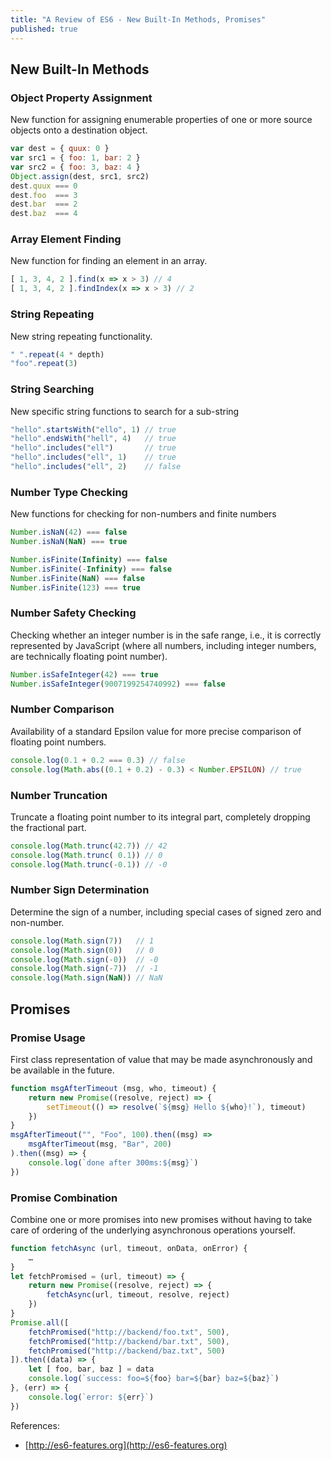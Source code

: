 ```yaml
---
title: "A Review of ES6 - New Built-In Methods, Promises"
published: true
---
```


## New Built-In Methods

### Object Property Assignment

New function for assigning enumerable properties of one or more source objects onto a
destination object.

```javascript
var dest = { quux: 0 }
var src1 = { foo: 1, bar: 2 }
var src2 = { foo: 3, baz: 4 }
Object.assign(dest, src1, src2)
dest.quux === 0
dest.foo  === 3
dest.bar  === 2
dest.baz  === 4
```

### Array Element Finding

New function for finding an element in an array.

```javascript
[ 1, 3, 4, 2 ].find(x => x > 3) // 4
[ 1, 3, 4, 2 ].findIndex(x => x > 3) // 2
```

### String Repeating

New string repeating functionality.

```javascript
" ".repeat(4 * depth)
"foo".repeat(3)
```

### String Searching

New specific string functions to search for a sub-string

```javascript
"hello".startsWith("ello", 1) // true
"hello".endsWith("hell", 4)   // true
"hello".includes("ell")       // true
"hello".includes("ell", 1)    // true
"hello".includes("ell", 2)    // false
```

### Number Type Checking

New functions for checking for non-numbers and finite numbers

```javascript
Number.isNaN(42) === false
Number.isNaN(NaN) === true

Number.isFinite(Infinity) === false
Number.isFinite(-Infinity) === false
Number.isFinite(NaN) === false
Number.isFinite(123) === true
```

### Number Safety Checking

Checking whether an integer number is in the safe range, i.e., it is correctly represented
by JavaScript (where all numbers, including integer numbers, are technically floating
point number).

```javascript
Number.isSafeInteger(42) === true
Number.isSafeInteger(9007199254740992) === false
```

### Number Comparison

Availability of a standard Epsilon value for more precise comparison of floating point
numbers.

```javascript
console.log(0.1 + 0.2 === 0.3) // false
console.log(Math.abs((0.1 + 0.2) - 0.3) < Number.EPSILON) // true
```

### Number Truncation

Truncate a floating point number to its integral part, completely dropping the fractional
part.

```javascript
console.log(Math.trunc(42.7)) // 42
console.log(Math.trunc( 0.1)) // 0
console.log(Math.trunc(-0.1)) // -0
```

### Number Sign Determination

Determine the sign of a number, including special cases of signed zero and non-number.

```javascript
console.log(Math.sign(7))   // 1
console.log(Math.sign(0))   // 0
console.log(Math.sign(-0))  // -0
console.log(Math.sign(-7))  // -1
console.log(Math.sign(NaN)) // NaN
```

## Promises

### Promise Usage

First class representation of value that may be made asynchronously and be available in
the future.

```javascript
function msgAfterTimeout (msg, who, timeout) {
    return new Promise((resolve, reject) => {
        setTimeout(() => resolve(`${msg} Hello ${who}!`), timeout)
    })
}
msgAfterTimeout("", "Foo", 100).then((msg) =>
    msgAfterTimeout(msg, "Bar", 200)
).then((msg) => {
    console.log(`done after 300ms:${msg}`)
})
```

### Promise Combination

Combine one or more promises into new promises without having to take care of ordering of
the underlying asynchronous operations yourself.

```javascript
function fetchAsync (url, timeout, onData, onError) {
    …
}
let fetchPromised = (url, timeout) => {
    return new Promise((resolve, reject) => {
        fetchAsync(url, timeout, resolve, reject)
    })
}
Promise.all([
    fetchPromised("http://backend/foo.txt", 500),
    fetchPromised("http://backend/bar.txt", 500),
    fetchPromised("http://backend/baz.txt", 500)
]).then((data) => {
    let [ foo, bar, baz ] = data
    console.log(`success: foo=${foo} bar=${bar} baz=${baz}`)
}, (err) => {
    console.log(`error: ${err}`)
})
```

References:

- [http://es6-features.org](http://es6-features.org)
